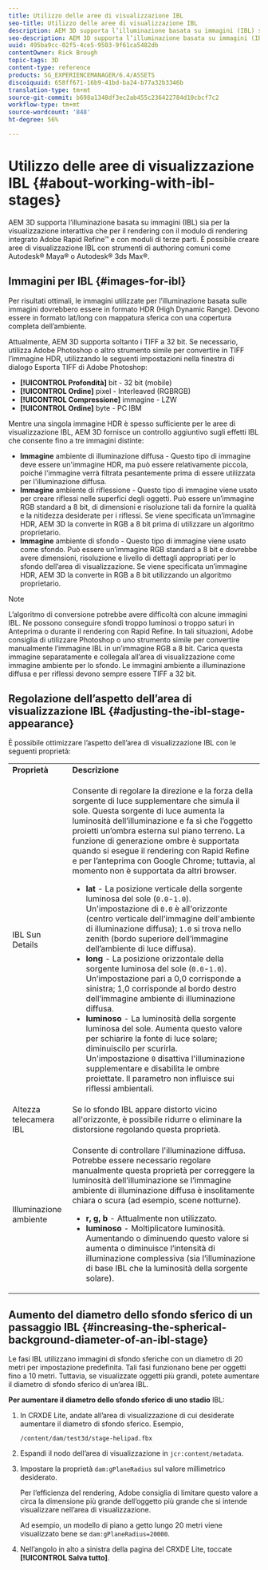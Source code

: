 ```yaml
---
title: Utilizzo delle aree di visualizzazione IBL
seo-title: Utilizzo delle aree di visualizzazione IBL
description: AEM 3D supporta l’illuminazione basata su immagini (IBL) sia per la visualizzazione interattiva che per il rendering con il modulo di rendering integrato Adobe Rapid Refine™ e con moduli di terze parti.
seo-description: AEM 3D supporta l’illuminazione basata su immagini (IBL) sia per la visualizzazione interattiva che per il rendering con il modulo di rendering integrato Adobe Rapid Refine™ e con moduli di terze parti.
uuid: 495ba9cc-02f5-4ce5-9503-9f61ca5482db
contentOwner: Rick Brough
topic-tags: 3D
content-type: reference
products: SG_EXPERIENCEMANAGER/6.4/ASSETS
discoiquuid: 658ff671-16b9-41bd-ba24-b77a32b3346b
translation-type: tm+mt
source-git-commit: b698a1348df3ec2ab455c236422784d10cbcf7c2
workflow-type: tm+mt
source-wordcount: '848'
ht-degree: 56%

---
```



# Utilizzo delle aree di visualizzazione IBL {#about-working-with-ibl-stages}

AEM 3D supporta l’illuminazione basata su immagini (IBL) sia per la visualizzazione interattiva che per il rendering con il modulo di rendering integrato Adobe Rapid Refine™ e con moduli di terze parti. È possibile creare aree di visualizzazione IBL con strumenti di authoring comuni come Autodesk® Maya® o Autodesk® 3ds Max®.

## Immagini per IBL {#images-for-ibl}

Per risultati ottimali, le immagini utilizzate per l’illuminazione basata sulle immagini dovrebbero essere in formato HDR (High Dynamic Range). Devono essere in formato lat/long con mappatura sferica con una copertura completa dell’ambiente.

Attualmente, AEM 3D supporta soltanto i TIFF a 32 bit. Se necessario, utilizza Adobe Photoshop o altro strumento simile per convertire in TIFF l’immagine HDR, utilizzando le seguenti impostazioni nella finestra di dialogo Esporta TIFF di Adobe Photoshop:

* **[!UICONTROL Profondità]** bit - 32 bit (mobile)
* **[!UICONTROL Ordine]** pixel - Interleaved (RGBRGB)
* **[!UICONTROL Compressione]** immagine - LZW
* **[!UICONTROL Ordine]** byte - PC IBM

Mentre una singola immagine HDR è spesso sufficiente per le aree di visualizzazione IBL, AEM 3D fornisce un controllo aggiuntivo sugli effetti IBL che consente fino a tre immagini distinte:

* **Immagine** ambiente di illuminazione diffusa - Questo tipo di immagine deve essere un&#39;immagine HDR, ma può essere relativamente piccola, poiché l&#39;immagine verrà filtrata pesantemente prima di essere utilizzata per l&#39;illuminazione diffusa.
* **Immagine** ambiente di riflessione - Questo tipo di immagine viene usato per creare riflessi nelle superfici degli oggetti. Può essere un’immagine RGB standard a 8 bit, di dimensioni e risoluzione tali da fornire la qualità e la nitidezza desiderate per i riflessi. Se viene specificata un’immagine HDR, AEM 3D la converte in RGB a 8 bit prima di utilizzare un algoritmo proprietario.
* **Immagine** ambiente di sfondo - Questo tipo di immagine viene usato come sfondo. Può essere un’immagine RGB standard a 8 bit e dovrebbe avere dimensioni, risoluzione e livello di dettagli appropriati per lo sfondo dell’area di visualizzazione. Se viene specificata un’immagine HDR, AEM 3D la converte in RGB a 8 bit utilizzando un algoritmo proprietario.

>[!NOTE]
>
>L’algoritmo di conversione potrebbe avere difficoltà con alcune immagini IBL. Ne possono conseguire sfondi troppo luminosi o troppo saturi in Anteprima o durante il rendering con Rapid Refine. In tali situazioni, Adobe consiglia di utilizzare Photoshop o uno strumento simile per convertire manualmente l’immagine IBL in un’immagine RGB a 8 bit. Carica questa immagine separatamente e collegala all’area di visualizzazione come immagine ambiente per lo sfondo. Le immagini ambiente a illuminazione diffusa e per riflessi devono sempre essere TIFF a 32 bit.

## Regolazione dell’aspetto dell’area di visualizzazione IBL {#adjusting-the-ibl-stage-appearance}

È possibile ottimizzare l’aspetto dell’area di visualizzazione IBL con le seguenti proprietà:

<table> 
 <tbody> 
  <tr> 
   <td><strong>Proprietà</strong><br /> </td> 
   <td><strong>Descrizione</strong></td> 
  </tr> 
  <tr> 
   <td>IBL Sun Details</td> 
   <td><p>Consente di regolare la direzione e la forza della sorgente di luce supplementare che simula il sole. <span class="diff-html-added">Questa sorgente di luce aumenta la luminosità dell’illuminazione e fa sì che l’oggetto proietti un’ombra esterna sul piano terreno. La funzione di generazione ombre è supportata quando si esegue il rendering con Rapid Refine e per l’anteprima con Google Chrome; tuttavia, al momento non è supportata da altri browser.</span></p> 
    <ul> 
     <li><strong>lat</strong> - La posizione verticale della sorgente luminosa del sole (<code>0.0</code>-<code>1.0</code>).<br /> Un'impostazione di <code>0.0</code> è all'orizzonte (centro verticale dell'immagine dell'ambiente di illuminazione diffusa); <code>1.0</code> si trova nello zenith (bordo superiore dell’immagine dell’ambiente di luce diffusa).</li> 
     <li><strong>long</strong> - La posizione orizzontale della sorgente luminosa del sole (<code>0.0</code>-<code>1.0</code>).<br /> Un’impostazione pari a 0,0 corrisponde a sinistra; 1,0 corrisponde al bordo destro dell’immagine ambiente di illuminazione diffusa.<br /> </li> 
     <li><strong>luminoso</strong> - La luminosità della sorgente luminosa del sole. Aumenta questo valore per schiarire la fonte di luce solare; diminuiscilo per scurirla. <br /> Un'impostazione <code>0</code> disattiva l'illuminazione supplementare e disabilita le ombre proiettate. Il parametro non influisce sui riflessi ambientali.<br /> </li> 
    </ul> </td> 
  </tr> 
  <tr> 
   <td>Altezza telecamera IBL</td> 
   <td>Se lo sfondo IBL appare distorto vicino all'orizzonte, è possibile ridurre o eliminare la distorsione regolando questa proprietà. <br /> </td> 
  </tr> 
  <tr> 
   <td>Illuminazione ambiente</td> 
   <td><p><span class="diff-html-added">Consente di controllare l'illuminazione diffusa. Potrebbe essere necessario regolare manualmente questa proprietà per correggere la luminosità dell’illuminazione se l’immagine ambiente di illuminazione diffusa è insolitamente chiara o scura (ad esempio, scene notturne).</span></p> 
    <ul> 
     <li><strong>r, g, b</strong> - Attualmente non utilizzato.</li> 
     <li><strong>luminoso</strong> - Moltiplicatore <span class="diff-html-added">luminosità. Aumentando o diminuendo questo valore si aumenta o diminuisce l’intensità di illuminazione complessiva (sia l’illuminazione di base IBL che la luminosità della sorgente solare).</span></li> 
    </ul> </td> 
  </tr> 
 </tbody> 
</table>

## Aumento del diametro dello sfondo sferico di un passaggio IBL {#increasing-the-spherical-background-diameter-of-an-ibl-stage}

Le fasi IBL utilizzano immagini di sfondo sferiche con un diametro di 20 metri per impostazione predefinita. Tali fasi funzionano bene per oggetti fino a 10 metri. Tuttavia, se visualizzate oggetti più grandi, potete aumentare il diametro di sfondo sferico di un’area IBL.

**Per aumentare il diametro dello sfondo sferico di uno stadio** IBL:

1. In CRXDE Lite, andate all’area di visualizzazione di cui desiderate aumentare il diametro di sfondo sferico. Esempio,

   `/content/dam/test3d/stage-helipad.fbx`

1. Espandi il nodo dell’area di visualizzazione in `jcr:content/metadata`.
1. Impostare la proprietà `dam:gPlaneRadius` sul valore millimetrico desiderato.

   Per l’efficienza del rendering,  Adobe consiglia di limitare questo valore a circa la dimensione più grande dell’oggetto più grande che si intende visualizzare nell’area di visualizzazione.

   Ad esempio, un modello di piano a getto lungo 20 metri viene visualizzato bene se `dam:gPlaneRadius=20000`.

1. Nell’angolo in alto a sinistra della pagina del CRXDE Lite, toccate **[!UICONTROL Salva tutto]**.

